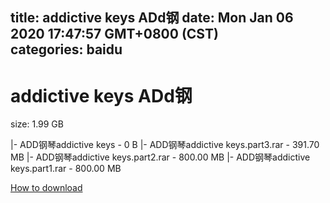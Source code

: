 
title: addictive keys ADd钢
date: Mon Jan 06 2020 17:47:57 GMT+0800 (CST)    
categories: baidu
---

# addictive keys ADd钢
size: 1.99 GB
 
 
|- ADD钢琴addictive keys - 0 B
|- ADD钢琴addictive keys.part3.rar - 391.70 MB
|- ADD钢琴addictive keys.part2.rar - 800.00 MB
|- ADD钢琴addictive keys.part1.rar - 800.00 MB

[How to download](https://bpcam.bemobtrk.com/go/2ceec3aa-1ca2-46d6-b9ff-aaa5c184517c?jno=4392)